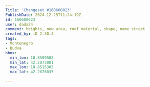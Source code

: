 ```yaml
---
Title: 'Changeset #160600023'
PublishDate: 2024-12-25T11:24:19Z
id: 160600023
user: dada24
comment: heights, new area, roof material, shape, name street
created_by: iD 2.30.4
tags:
- Montenegro
- Budva
bbox:
  min_lon: 18.8509508
  min_lat: 42.2873081
  max_lon: 18.8515303
  max_lat: 42.2876035

---
```

